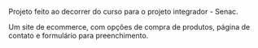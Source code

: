 Projeto feito ao decorrer do curso para o projeto integrador - Senac.

Um site de ecommerce, com opções de compra de produtos, página de contato e formulário para preenchimento.
